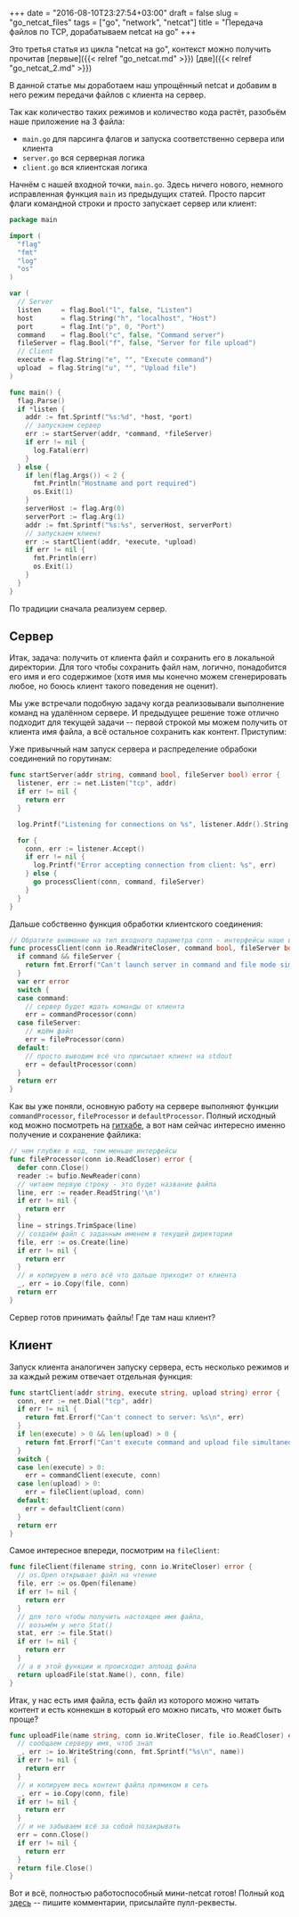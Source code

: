 +++
date = "2016-08-10T23:27:54+03:00"
draft = false
slug = "go_netcat_files"
tags = ["go", "network", "netcat"]
title = "Передача файлов по TCP, дорабатываем netcat на go"
+++

Это третья статья из цикла "netcat на go", контекст можно получить прочитав [первые]({{< relref "go_netcat.md" >}}) [две]({{< relref "go_netcat_2.md" >}})

В данной статье мы доработаем наш упрощённый netcat и добавим в него режим передачи файлов с клиента на сервер.
<!--more-->
Так как количество таких режимов и количество кода растёт, разобьём наше приложение на 3 файла:

- `main.go` для парсинга флагов и запуска соответственно сервера или клиента
- `server.go` вся серверная логика
- `client.go` вся клиентская логика

Начнём с нашей входной точки, `main.go`. Здесь ничего нового, немного исправленная функция `main` из предыдущих статей. Просто парсит флаги командной строки и просто запускает сервер или клиент:

```go
package main

import (
  "flag"
  "fmt"
  "log"
  "os"
)

var (
  // Server
  listen     = flag.Bool("l", false, "Listen")
  host       = flag.String("h", "localhost", "Host")
  port       = flag.Int("p", 0, "Port")
  command    = flag.Bool("c", false, "Command server")
  fileServer = flag.Bool("f", false, "Server for file upload")
  // Client
  execute = flag.String("e", "", "Execute command")
  upload  = flag.String("u", "", "Upload file")
)

func main() {
  flag.Parse()
  if *listen {
    addr := fmt.Sprintf("%s:%d", *host, *port)
    // запускаем сервер
    err := startServer(addr, *command, *fileServer)
    if err != nil {
      log.Fatal(err)
    }
  } else {
    if len(flag.Args()) < 2 {
      fmt.Println("Hostname and port required")
      os.Exit(1)
    }
    serverHost := flag.Arg(0)
    serverPort := flag.Arg(1)
    addr := fmt.Sprintf("%s:%s", serverHost, serverPort)
    // запускаем клиент
    err := startClient(addr, *execute, *upload)
    if err != nil {
      fmt.Println(err)
      os.Exit(1)
    }
  }
}
```

По традиции сначала реализуем сервер.

## Сервер

Итак, задача: получить от клиента файл и сохранить его в локальной директории. Для того чтобы сохранить файл нам, логично, понадобится его имя и его содержимое (хотя имя мы конечно можем сгенерировать любое, но боюсь клиент такого поведения не оценит).

Мы уже встречали подобную задачу когда реализовывали выполнение команд на удалённом сервере. И предыдущее решение тоже отлично подходит для текущей задачи -- первой строкой мы можем получить от клиента имя файла, а всё остальное сохранить как контент. Приступим:

Уже привычный нам запуск сервера и распределение обрабоки соединений по горутинам:

```go
func startServer(addr string, command bool, fileServer bool) error {
  listener, err := net.Listen("tcp", addr)
  if err != nil {
    return err
  }

  log.Printf("Listening for connections on %s", listener.Addr().String())

  for {
    conn, err := listener.Accept()
    if err != nil {
      log.Printf("Error accepting connection from client: %s", err)
    } else {
      go processClient(conn, command, fileServer)
    }
  }
}
```

Дальше собственно функция обработки клиентского соединения:

```go
// Обратите внимание на тип входного параметра conn - интерфейсы наше всё
func processClient(conn io.ReadWriteCloser, command bool, fileServer bool) error {
  if command && fileServer {
    return fmt.Errorf("Can't launch server in command and file mode simultaneously")
  }
  var err error
  switch {
  case command:
    // сервер будет ждать команды от клиента
    err = commandProcessor(conn)
  case fileServer:
    // ждём файл
    err = fileProcessor(conn)
  default:
    // просто выводим всё что присылает клиент на stdout
    err = defaultProcessor(conn)
  }
  return err
}
```

Как вы уже поняли, основную работу на сервере выполняют функции `commandProcessor`, `fileProcessor` и `defaultProcessor`. Полный исходный код можно посмотреть на [гитхабе](https://github.com/yanzay/netcat/tree/v0.1.1), а вот нам сейчас интересно именно получение и сохранение файлика:

```go
// чем глубже в код, тем меньше интерфейсы
func fileProcessor(conn io.ReadCloser) error {
  defer conn.Close()
  reader := bufio.NewReader(conn)
  // читаем первую строку - это будет название файла
  line, err := reader.ReadString('\n')
  if err != nil {
    return err
  }
  line = strings.TrimSpace(line)
  // создаём файл с заданным именем в текущей директории
  file, err := os.Create(line)
  if err != nil {
    return err
  }
  // и копируем в него всё что дальше приходит от клиента
  _, err = io.Copy(file, conn)
  return err
}
```

Сервер готов принимать файлы! Где там наш клиент?

## Клиент

Запуск клиента аналогичен запуску сервера, есть несколько режимов и за каждый режим отвечает отдельная функция:

```go
func startClient(addr string, execute string, upload string) error {
  conn, err := net.Dial("tcp", addr)
  if err != nil {
    return fmt.Errorf("Can't connect to server: %s\n", err)
  }
  if len(execute) > 0 && len(upload) > 0 {
    return fmt.Errorf("Can't execute command and upload file simultaneously")
  }
  switch {
  case len(execute) > 0:
    err = commandClient(execute, conn)
  case len(upload) > 0:
    err = fileClient(upload, conn)
  default:
    err = defaultClient(conn)
  }
  return err
}
```

Самое интересное впереди, посмотрим на `fileClient`:

```go
func fileClient(filename string, conn io.WriteCloser) error {
  // os.Open открывает файл на чтение
  file, err := os.Open(filename)
  if err != nil {
    return err
  }
  // для того чтобы получить настоящее имя файла,
  // возьмём у него Stat()
  stat, err := file.Stat()
  if err != nil {
    return err
  }
  // а в этой функции и происходит аплоад файла
  return uploadFile(stat.Name(), conn, file)
}
```

Итак, у нас есть имя файла, есть файл из которого можно читать контент и есть коннекшн в который его можно писать, что может быть проще?

```go
func uploadFile(name string, conn io.WriteCloser, file io.ReadCloser) error {
  // сообщаем серверу имя, чтоб знал
  _, err := io.WriteString(conn, fmt.Sprintf("%s\n", name))
  if err != nil {
    return err
  }
  // и копируем весь контент файла прямиком в сеть
  _, err = io.Copy(conn, file)
  if err != nil {
    return err
  }
  // и не забываем всё за собой позакрывать
  err = conn.Close()
  if err != nil {
    return err
  }
  return file.Close()
}
```

Вот и всё, полностью работоспособный мини-netcat готов! Полный код [здесь](https://github.com/yanzay/netcat/tree/v0.1.1) -- пишите комментарии, присылайте пулл-реквесты.

